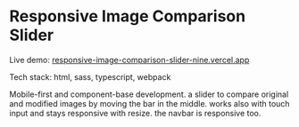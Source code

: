 # Responsive Image Comparison Slider

Live demo: [responsive-image-comparison-slider-nine.vercel.app](https://responsive-image-comparison-slider-nine.vercel.app/)

Tech stack: html, sass, typescript, webpack

Mobile-first and component-base development. a slider to compare original and modified images by moving the bar in the middle. works also with touch input and stays responsive with resize. the navbar is responsive too.
